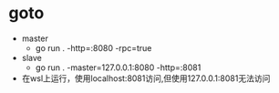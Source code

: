 # goto
- master
  - go run . -http=:8080 -rpc=true
- slave
  - go run . -master=127.0.0.1:8080 -http=:8081
- 在wsl上运行，使用localhost:8081访问,但使用127.0.0.1:8081无法访问